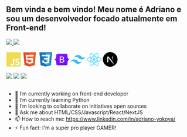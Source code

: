## Bem vinda e bem vindo! Meu nome é Adriano e sou um desenvolvedor focado atualmente em Front-end!

<div>
  <a href="https://github.com/yokoya-adriano">
    <img height="180em" src="https://github-readme-stats.vercel.app/api?username=yokoya-adriano&show_icons=true&theme=gotham&include_all_commits=true"/>
    <img height="180em" src="https://github-readme-stats.vercel.app/api/top-langs/?username=yokoya-adriano&layout=compact&langs_count=7&theme=gotham"/>
  </a>
</div>
  
<div style="display: inline_block">
  <br>
  <img align="center" alt="Yokoya-Js" height="40" width="40" src="https://raw.githubusercontent.com/devicons/devicon/master/icons/javascript/javascript-plain.svg">
  <img align="center" alt="Yokoya-HTML" height="40" width="40" src="https://raw.githubusercontent.com/devicons/devicon/master/icons/html5/html5-original.svg">
  <img align="center" alt="Yokoya-CSS" height="40" width="40" src="https://raw.githubusercontent.com/devicons/devicon/master/icons/css3/css3-original.svg">
  <img align="center" alt="Yokoya-bootstrap" height="40" width="40" src="https://raw.githubusercontent.com/devicons/devicon/master/icons/bootstrap/bootstrap-original.svg">
  <img align="center" alt="Yokoya-tailwind" height="40" width="40" src="https://raw.githubusercontent.com/devicons/devicon/master/icons/tailwindcss/tailwindcss-plain.svg">
  <img align="center" alt="Yokoya-react" height="40" width="40" src="https://raw.githubusercontent.com/devicons/devicon/master/icons/react/react-original.svg">
  <img align="center" alt="Yokoya-nextjs" height="40" width="40" src="https://raw.githubusercontent.com/devicons/devicon/master/icons/nextjs/nextjs-original.svg">
</div>
</br>


<div>
  <a href="https://www.instagram.com/adrianoyokoya/" target="_blank"><img src="https://img.shields.io/badge/-Instagram-%23E4405F?style=for-the-badge&logo=instagram&logoColor=white" target="_blank"></a>
  <a href = "mailto:yokoya.adriano@gmail.com"><img src="https://img.shields.io/badge/-Gmail-%23333?style=for-the-badge&logo=gmail&logoColor=white" target="_blank"></a>
  <a href="https://www.linkedin.com/in/adriano-yokoya/" target="_blank"><img src="https://img.shields.io/badge/-LinkedIn-%230077B5?style=for-the-badge&logo=linkedin&logoColor=white" target="_blank"></a>
</div>

##

- 🔭 I’m currently working on front-end developer
- 🌱 I’m currently learning Python
- 👯 I’m looking to collaborate on initiatives open sources
- 💬 Ask me about HTML/CSS/Javascript/React/NextJS
- 📫 How to reach me: https://www.linkedin.com/in/adriano-yokoya/
- ⚡ Fun fact: I'm a super pro player GAMER!
